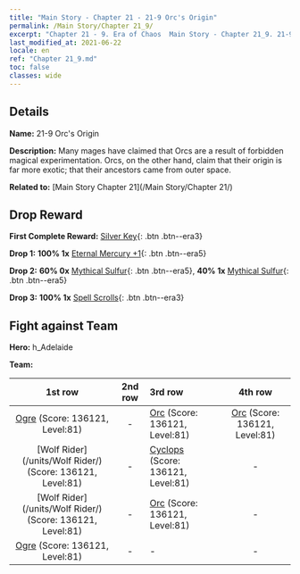 ```yaml
---
title: "Main Story - Chapter 21 - 21-9 Orc's Origin"
permalink: /Main Story/Chapter 21_9/
excerpt: "Chapter 21 - 9. Era of Chaos  Main Story - Chapter 21_9. 21-9 Orc's Origin"
last_modified_at: 2021-06-22
locale: en
ref: "Chapter 21_9.md"
toc: false
classes: wide
---
```


## Details

 **Name:** 21-9 Orc's Origin

 **Description:** Many mages have claimed that Orcs are a result of forbidden magical experimentation. Orcs, on the other hand, claim that their origin is far more exotic; that their ancestors came from outer space.

 **Related to:** [Main Story Chapter 21](/Main Story/Chapter 21/)

## Drop Reward

 **First Complete Reward:** [Silver Key](/Items/con_693/){: .btn .btn--era3}

 **Drop 1:** **100% 1x** [Eternal Mercury +1](/Items/mat_70/){: .btn .btn--era5}

 **Drop 2:** **60% 0x** [Mythical Sulfur](/Items/mat_64/){: .btn .btn--era5}, **40% 1x** [Mythical Sulfur](/Items/mat_64/){: .btn .btn--era5}

 **Drop 3:** **100% 1x** [Spell Scrolls](/Items/con_694/){: .btn .btn--era3}


## Fight against Team
 **Hero:** h_Adelaide

 **Team:**


  | 1st row | 2nd row | 3rd row | 4th row |
  |:----:|:----:|:----|:----:|
  | [Ogre](/units/Ogre/) (Score: 136121, Level:81)  | - | [Orc](/units/Orc/) (Score: 136121, Level:81)  | [Orc](/units/Orc/) (Score: 136121, Level:81)  |
  | [Wolf Rider](/units/Wolf Rider/) (Score: 136121, Level:81)  | - | [Cyclops](/units/Cyclops/) (Score: 136121, Level:81)  | - |
  | [Wolf Rider](/units/Wolf Rider/) (Score: 136121, Level:81)  | - | [Orc](/units/Orc/) (Score: 136121, Level:81)  | - |
  | [Ogre](/units/Ogre/) (Score: 136121, Level:81)  | - | - | - |


